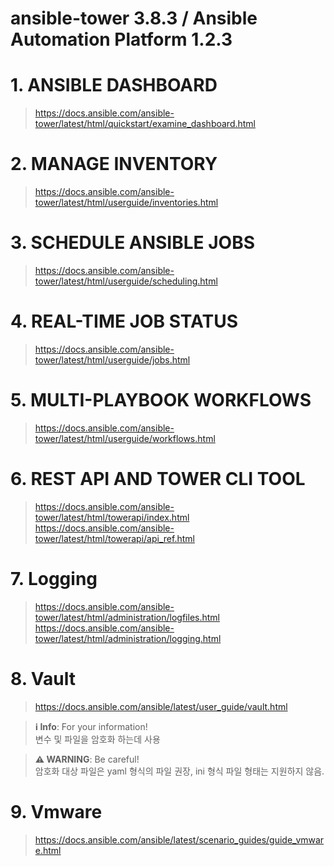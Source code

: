 # ansible-tower 3.8.3 / Ansible Automation Platform 1.2.3 
 
# 1. ANSIBLE DASHBOARD

> https://docs.ansible.com/ansible-tower/latest/html/quickstart/examine_dashboard.html 


# 2. MANAGE INVENTORY

> https://docs.ansible.com/ansible-tower/latest/html/userguide/inventories.html  



# 3. SCHEDULE ANSIBLE JOBS
 
> https://docs.ansible.com/ansible-tower/latest/html/userguide/scheduling.html

# 4. REAL-TIME JOB STATUS
> https://docs.ansible.com/ansible-tower/latest/html/userguide/jobs.html

# 5. MULTI-PLAYBOOK WORKFLOWS
> https://docs.ansible.com/ansible-tower/latest/html/userguide/workflows.html

# 6. REST API AND TOWER CLI TOOL
> https://docs.ansible.com/ansible-tower/latest/html/towerapi/index.html </BR>
> https://docs.ansible.com/ansible-tower/latest/html/towerapi/api_ref.html

# 7. Logging
> https://docs.ansible.com/ansible-tower/latest/html/administration/logfiles.html </BR>
> https://docs.ansible.com/ansible-tower/latest/html/administration/logging.html

# 8. Vault
> https://docs.ansible.com/ansible/latest/user_guide/vault.html

> **ℹ️ Info**: For your information! </br>
> 변수 및 파일을 암호화 하는데 사용 
 

> **⚠ WARNING**: Be careful!  </br>
> 암호화 대상 파일은 yaml 형식의 파일 권장, ini 형식 파일 형태는 지원하지 않음.


# 9. Vmware
> https://docs.ansible.com/ansible/latest/scenario_guides/guide_vmware.html
